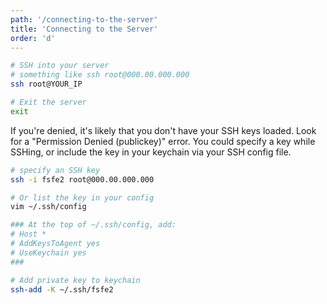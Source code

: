 ```yaml
---
path: '/connecting-to-the-server'
title: 'Connecting to the Server'
order: 'd'
---
```


```bash
# SSH into your server
# something like ssh root@000.00.000.000
ssh root@YOUR_IP

# Exit the server
exit
```

If you're denied, it's likely that you don't have your SSH keys loaded. Look for a "Permission Denied (publickey)" error. You could specify a key while SSHing, or include the key in your keychain via your SSH config file.

```bash
# specify an SSH key
ssh -i fsfe2 root@000.00.000.000

# Or list the key in your config
vim ~/.ssh/config

### At the top of ~/.ssh/config, add:
# Host *
# AddKeysToAgent yes
# UseKeychain yes
###

# Add private key to keychain
ssh-add -K ~/.ssh/fsfe2
```
